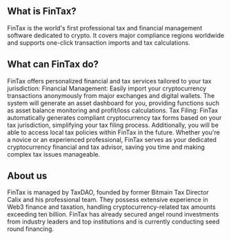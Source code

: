 ## What is FinTax?
FinTax is the world's first professional tax and financial management software dedicated to crypto. It covers major compliance regions worldwide and supports one-click transaction imports and tax calculations.

## What can FinTax do?
FinTax offers personalized financial and tax services tailored to your tax jurisdiction:
Financial Management: Easily import your cryptocurrency transactions anonymously from major exchanges and digital wallets. The system will generate an asset dashboard for you, providing functions such as asset balance monitoring and profit/loss calculations.
Tax Filing: FinTax automatically generates compliant cryptocurrency tax forms based on your tax jurisdiction, simplifying your tax filing process. Additionally, you will be able to access local tax policies within FinTax in the future.
Whether you're a novice or an experienced professional, FinTax serves as your dedicated cryptocurrency financial and tax advisor, saving you time and making complex tax issues manageable.


## About us
FinTax is managed by TaxDAO, founded by former Bitmain Tax Director Calix and his professional team. They possess extensive experience in Web3 finance and taxation, handling cryptocurrency-related tax amounts exceeding ten billion. FinTax has already secured angel round investments from industry leaders and top institutions and is currently conducting seed round financing.
